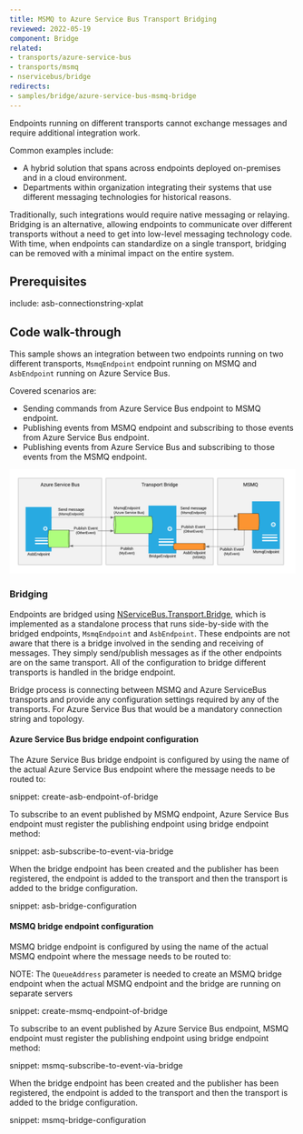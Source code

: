 ```yaml
---
title: MSMQ to Azure Service Bus Transport Bridging
reviewed: 2022-05-19
component: Bridge
related:
- transports/azure-service-bus
- transports/msmq
- nservicebus/bridge
redirects:
- samples/bridge/azure-service-bus-msmq-bridge
---
```


Endpoints running on different transports cannot exchange messages and require additional integration work.

Common examples include:

* A hybrid solution that spans across endpoints deployed on-premises and in a cloud environment.
* Departments within organization integrating their systems that use different messaging technologies for historical reasons.

Traditionally, such integrations would require native messaging or relaying. Bridging is an alternative, allowing endpoints to communicate over different transports without a need to get into low-level messaging technology code. With time, when endpoints can standardize on a single transport, bridging can be removed with a minimal impact on the entire system.

## Prerequisites

include: asb-connectionstring-xplat

## Code walk-through

This sample shows an integration between two endpoints running on two different transports, `MsmqEndpoint` endpoint running on MSMQ and `AsbEndpoint` running on Azure Service Bus.

Covered scenarios are:

* Sending commands from Azure Service Bus endpoint to MSMQ endpoint.
* Publishing events from MSMQ endpoint and subscribing to those events from Azure Service Bus endpoint.
* Publishing events from Azure Service Bus and subscribing to those events from the MSMQ endpoint.

![msmq to azure service bus transport bridge sample](msmq-to-azure-service-bus-transport-bridge-sample.png 'width=500')

### Bridging

Endpoints are bridged using [NServiceBus.Transport.Bridge](/nservicebus/bridge/), which is implemented as a standalone process that runs side-by-side with the bridged endpoints, `MsmqEndpoint` and `AsbEndpoint`.  These endpoints are not aware that there is a bridge involved in the sending and receiving of messages.  They simply send/publish messages as if the other endpoints are on the same transport.  All of the configuration to bridge different transports is handled in the bridge endpoint.

Bridge process is connecting between MSMQ and Azure ServiceBus transports and provide any configuration settings required by any of the transports. For Azure Service Bus that would be a mandatory connection string and topology.

#### Azure Service Bus bridge endpoint configuration

The Azure Service Bus bridge endpoint is configured by using the name of the actual Azure Service Bus endpoint where the message needs to be routed to:

snippet: create-asb-endpoint-of-bridge

To subscribe to an event published by MSMQ endpoint, Azure Service Bus endpoint must register the publishing endpoint using bridge endpoint method:

snippet: asb-subscribe-to-event-via-bridge

When the bridge endpoint has been created and the publisher has been registered, the endpoint is added to the transport and then the transport is added to the bridge configuration.

snippet: asb-bridge-configuration

#### MSMQ bridge endpoint configuration

MSMQ bridge endpoint is configured by using the name of the actual MSMQ endpoint where the message needs to be routed to:

NOTE: The `QueueAddress` parameter is needed to create an MSMQ bridge endpoint when the actual MSMQ endpoint and the bridge are running on separate servers 

snippet: create-msmq-endpoint-of-bridge

To subscribe to an event published by Azure Service Bus endpoint, MSMQ endpoint must register the publishing endpoint using bridge endpoint method:

snippet: msmq-subscribe-to-event-via-bridge

When the bridge endpoint has been created and the publisher has been registered, the endpoint is added to the transport and then the transport is added to the bridge configuration.

snippet: msmq-bridge-configuration

 



